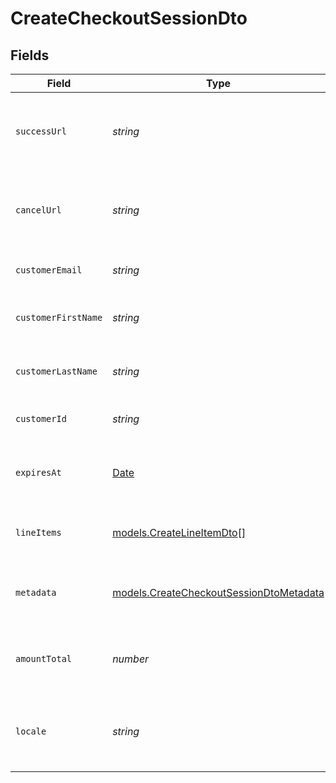 # CreateCheckoutSessionDto


## Fields

| Field                                                                                         | Type                                                                                          | Required                                                                                      | Description                                                                                   | Example                                                                                       |
| --------------------------------------------------------------------------------------------- | --------------------------------------------------------------------------------------------- | --------------------------------------------------------------------------------------------- | --------------------------------------------------------------------------------------------- | --------------------------------------------------------------------------------------------- |
| `successUrl`                                                                                  | *string*                                                                                      | :heavy_minus_sign:                                                                            | The URL to redirect the user to upon successful payment.                                      | https://success.example.com                                                                   |
| `cancelUrl`                                                                                   | *string*                                                                                      | :heavy_minus_sign:                                                                            | The URL to redirect the user to upon cancellation of payment.                                 | https://cancel.example.com                                                                    |
| `customerEmail`                                                                               | *string*                                                                                      | :heavy_minus_sign:                                                                            | The email of the customer.                                                                    | customer@example.com                                                                          |
| `customerFirstName`                                                                           | *string*                                                                                      | :heavy_minus_sign:                                                                            | The firstName of the customer.                                                                | John                                                                                          |
| `customerLastName`                                                                            | *string*                                                                                      | :heavy_minus_sign:                                                                            | The lastName of the customer.                                                                 | Doe                                                                                           |
| `customerId`                                                                                  | *string*                                                                                      | :heavy_minus_sign:                                                                            | The unique id of the customer                                                                 | user_xxxxxxxxxxxxxxxx                                                                         |
| `expiresAt`                                                                                   | [Date](https://developer.mozilla.org/en-US/docs/Web/JavaScript/Reference/Global_Objects/Date) | :heavy_minus_sign:                                                                            | The expiration date of the checkout session.                                                  | 2023-10-02T14:30:00.000Z                                                                      |
| `lineItems`                                                                                   | [models.CreateLineItemDto](../models/createlineitemdto.md)[]                                  | :heavy_check_mark:                                                                            | List of items in the checkout session.                                                        |                                                                                               |
| `metadata`                                                                                    | [models.CreateCheckoutSessionDtoMetadata](../models/createcheckoutsessiondtometadata.md)      | :heavy_minus_sign:                                                                            | Additional metadata for the checkout session.                                                 |                                                                                               |
| `amountTotal`                                                                                 | *number*                                                                                      | :heavy_check_mark:                                                                            | The total amount of the checkout session                                                      | 35000                                                                                         |
| `locale`                                                                                      | *string*                                                                                      | :heavy_check_mark:                                                                            | The locale of the checkout session. default: fr_FR                                            | en-US                                                                                         |